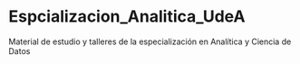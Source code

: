 # Espcializacion_Analitica_UdeA
Material de estudio y talleres de la especialización en Analítica y Ciencia de Datos
